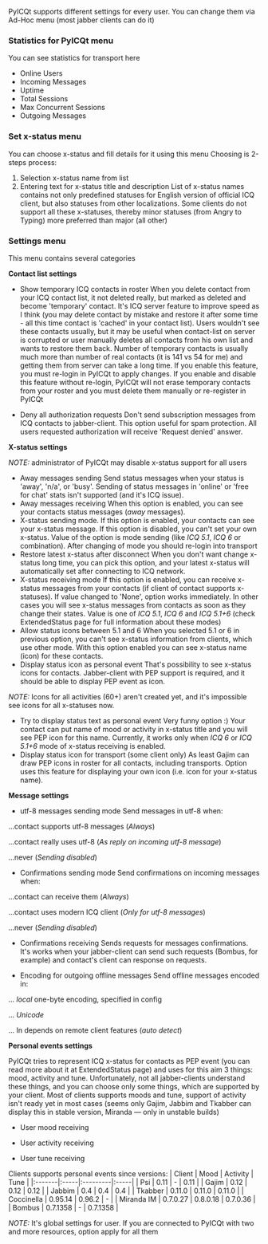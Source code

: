 PyICQt supports different settings for every user. You can change them via Ad-Hoc menu (most jabber clients can do it)

### Statistics for PyICQt menu ###
You can see statistics for transport here
  * Online Users
  * Incoming Messages
  * Uptime
  * Total Sessions
  * Max Concurrent Sessions
  * Outgoing Messages

### Set x-status menu ###
You can choose x-status and fill details for it using this menu
Choosing is 2-steps process:
  1. Selection x-status name from list
  1. Entering text for x-status title and description
List of x-status names contains not only predefined statuses for English version of official ICQ client, but also statuses from other localizations. Some clients do not support all these x-statuses, thereby minor statuses (from Angry to Typing) more preferred than major (all other)

### Settings menu ###
This menu contains several categories

**Contact list settings**

  * Show temporary ICQ contacts in roster
When you delete contact from your ICQ contact list, it not deleted really, but marked as deleted and become 'temporary' contact. It's ICQ server feature to improve speed as I think (you may delete contact by mistake and restore it after some time - all this time contact is 'cached' in your contact list). Users wouldn't see these contacts usually, but it may be useful when contact-list on server is corrupted or user manually deletes all contacts from his own list and wants to restore them back.
Number of temporary contacts is usually much more than number of real contacts (it is 141 vs 54 for me) and getting them from server can take a long time.
If you enable this feature, you must re-login in PyICQt to apply changes.
If you enable and disable this feature without re-login, PyICQt will not erase temporary contacts from your roster and you must delete them manually or re-register in PyICQt

  * Deny all authorization requests
Don't send subscription messages from ICQ contacts to jabber-client. This option useful for spam protection. All users requested authorization will receive 'Request denied' answer.


**X-status settings**

_NOTE:_ administrator of PyICQt may disable x-status support for all users
  * Away messages sending
Send status messages when your status is 'away', 'n/a', or 'busy'. Sending of status messages in 'online' or 'free for chat' stats isn't supported (and it's ICQ issue).
  * Away messages receiving
When this option is enabled, you can see your contacts status messages (_away_ messages).
  * X-status sending mode.
If this option is enabled, your contacts can see your x-status message.
If this option is disabled, you can't set your own x-status.
Value of the option is mode sending (like _ICQ 5.1_, _ICQ 6_ or combination).
After changing of mode you should re-login into transport
  * Restore latest x-status after disconnect
When you don't want change x-status long time, you can pick this option, and your latest x-status will automatically set after connecting to ICQ network.
  * X-status receiving mode
If this option is enabled, you can receive x-status messages from your contacts (if client of contact supports x-statuses).
If value changed to 'None', option works immediately. In other cases you will see x-status messages from contacts as soon as they change their states.
Value is one of _ICQ 5.1_, _ICQ 6_ and _ICQ 5.1+6_ (check ExtendedStatus page for full information about these modes)
  * Allow status icons between 5.1 and 6
When you selected 5.1 or 6 in previous option, you can't see x-status information from clients, which use other mode. With this option enabled you can see x-status name (icon) for these contacts.
  * Display status icon as personal event
That's possibility to see x-status icons for contacts. Jabber-client with PEP support is required, and it should be able to display PEP event as icon.

_NOTE:_ Icons for all activities (60+) aren't created yet, and it's impossible see icons for all x-statuses now.
  * Try to display status text as personal event
Very funny option :) Your contact can put name of mood or activity in x-status title and you will see PEP icon for this name. Currently, it works only when _ICQ 6_ or _ICQ 5.1+6_ mode of x-status receiving is enabled.
  * Display status icon for transport (some client only)
As least Gajim can draw PEP icons in roster for all contacts, including transports. Option uses this feature for displaying your own icon (i.e. icon for your x-status name).

**Message settings**

  * utf-8 messages sending mode
Send messages in utf-8 when:

...contact supports utf-8 messages (_Always_)

...contact really uses utf-8 (_As reply on incoming utf-8 message_)

...never (_Sending disabled_)

  * Confirmations sending mode
Send confirmations on incoming messages when:

...contact can receive them (_Always_)

...contact uses modern ICQ client (_Only for utf-8 messages_)

...never (_Sending disabled_)

  * Confirmations receiving
Sends requests for messages confirmations. It's works when your jabber-client can send such requests (Bombus, for example) and contact's client can response on requests.

  * Encoding for outgoing offline messages
Send offline messages encoded in:

... _local_ one-byte encoding, specified in config

... _Unicode_

... In depends on remote client features (_auto detect_)


**Personal events settings**

PyICQt tries to represent ICQ x-status for contacts as PEP event (you can read more about it at ExtendedStatus page) and uses for this aim 3 things: mood, activity and tune.
Unfortunately, not all jabber-clients understand these things, and you can choose only some things, which are supported by your client.
Most of clients supports moods and tune, support of activity isn't ready yet in most cases (seems only Gajim, Jabbim and Tkabber can display this in stable version, Miranda — only in unstable builds)

  * User mood receiving

  * User activity receiving

  * User tune receiving

Clients supports personal events since versions:
| Client | Mood | Activity | Tune |
|:-------|:-----|:---------|:-----|
| Psi    | 0.11 | -        | 0.11 |
| Gajim  | 0.12 | 0.12     | 0.12 |
| Jabbim | 0.4  | 0.4      | 0.4  |
| Tkabber | 0.11.0 | 0.11.0   | 0.11.0 |
| Coccinella | 0.95.14 | 0.96.2   | -    |
| Miranda IM | 0.7.0.27 | 0.8.0.18 | 0.7.0.36 |
| Bombus | 0.7.1358 | -        |  0.7.1358 |

_NOTE:_ It's global settings for user. If you are connected to PyICQt with two and more resources, option apply for all them